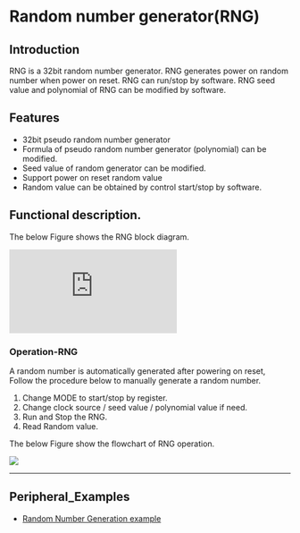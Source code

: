 
# Random number generator(RNG)


## Introduction

RNG is a 32bit random number generator. RNG generates power on random number when power on reset. RNG can run/stop by software. RNG seed value and polynomial of RNG can be modified by software.


## Features 

*	32bit pseudo random number generator
*	Formula of pseudo random number generator (polynomial) can be modified.
*	Seed value of random generator can be modified.
*	Support power on reset random value
*	Random value can be obtained by control start/stop by software.


## Functional description.

The below Figure shows the RNG block diagram.

![](http://wizwiki.net/wiki/lib/exe/fetch.php?media=products:w7500:peripherals:rng_block_diagram.jpg "Figure 1 RNG block diagram")

### Operation-RNG

A random number is automatically generated after powering on reset, 
Follow the procedure below to manually generate a random number.

1.	Change MODE to start/stop by register.
2.	Change clock source / seed value / polynomial value if need.
3.	Run and Stop the RNG.
4.	Read Random value.

The below Figure show the flowchart of RNG operation. 


<img src = "http://wizwiki.net/wiki/lib/exe/fetch.php?media=products:w7500:peripherals:rng_flow_chart.jpg">


------------------------------

## Peripheral_Examples
- [Random Number Generation example](rng.md)

